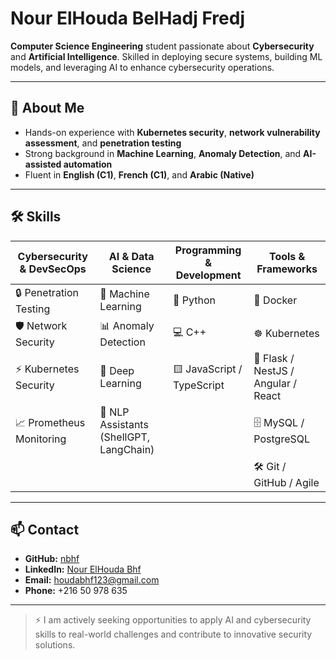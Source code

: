 # Nour ElHouda BelHadj Fredj

**Computer Science Engineering** student passionate about **Cybersecurity** and **Artificial Intelligence**. Skilled in deploying secure systems, building ML models, and leveraging AI to enhance cybersecurity operations.  

---

## 🔹 About Me
- Hands-on experience with **Kubernetes security**, **network vulnerability assessment**, and **penetration testing**  
- Strong background in **Machine Learning**, **Anomaly Detection**, and **AI-assisted automation**  
- Fluent in **English (C1)**, **French (C1)**, and **Arabic (Native)**  

---

## 🛠️ Skills

| Cybersecurity & DevSecOps | AI & Data Science | Programming & Development | Tools & Frameworks |
|----------------------------|-----------------|--------------------------|------------------|
| 🔒 Penetration Testing     | 🤖 Machine Learning | 🐍 Python              | 🐙 Docker         |
| 🛡️ Network Security       | 📊 Anomaly Detection | 💻 C++                 | ☸️ Kubernetes      |
| ⚡ Kubernetes Security      | 🧠 Deep Learning   | 🟨 JavaScript / TypeScript | 🐍 Flask / NestJS / Angular / React |
| 📈 Prometheus Monitoring    | 📝 NLP Assistants (ShellGPT, LangChain) | | 🗄️ MySQL / PostgreSQL |
|                            |                 |                          | 🛠️ Git / GitHub / Agile |

---

## 📫 Contact
- **GitHub:** [nbhf](https://github.com/nbhf)  
- **LinkedIn:** [Nour ElHouda Bhf](https://www.linkedin.com/in/nour-elhouda-bhf/)  
- **Email:** houdabhf123@gmail.com  
- **Phone:** +216 50 978 635  

---

> ⚡ I am actively seeking opportunities to apply AI and cybersecurity skills to real-world challenges and contribute to innovative security solutions.
